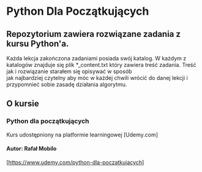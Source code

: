 # Python Dla Początkujących
## Repozytorium zawiera rozwiązane zadania z kursu Python'a. 
Każda lekcja zakończona zadaniami posiada swój katalog. W każdym z katalogów znajduje się plik *_content.txt który zawiera treść zadania. Treść jak i rozwiązanie starałem się opisywać w sposób\
jak najbardziej czytelny aby móc w każdej chwili wrócić do danej lekcji i przypomnieć sobie zasadę działania algorytmu.

## O kursie
### Python dla początkujących
Kurs udostępniony na platformie learningowej [Udemy.com]
#### Autor: Rafał Mobilo
[https://www.udemy.com/python-dla-poczatkujacych]

